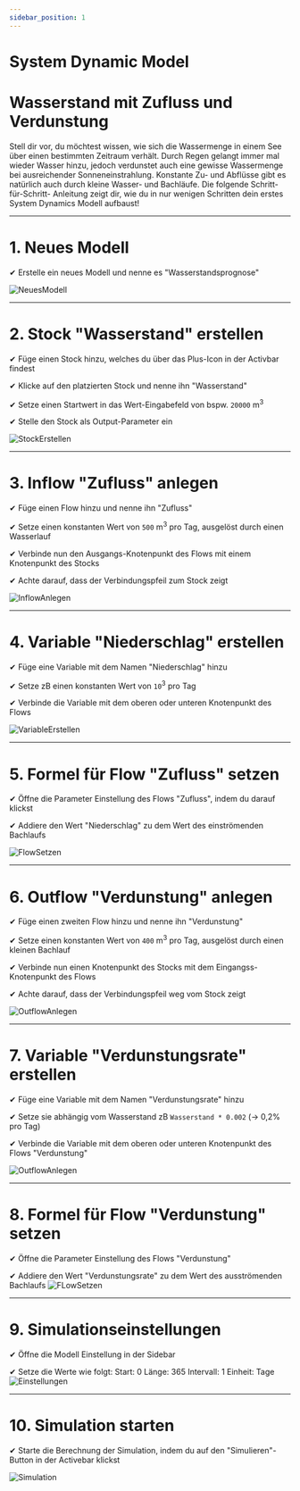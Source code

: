 ```yaml
---
sidebar_position: 1
---
```

# System Dynamic Model

# Wasserstand mit Zufluss und Verdunstung
Stell dir vor, du möchtest wissen, wie sich die Wassermenge in einem See über einen bestimmten Zeitraum verhält. Durch Regen gelangt immer mal wieder Wasser hinzu, jedoch verdunstet auch eine gewisse Wassermenge bei ausreichender Sonneneinstrahlung. Konstante Zu- und Abflüsse gibt es natürlich auch durch kleine Wasser- und Bachläufe. Die folgende Schritt-für-Schritt- Anleitung zeigt dir, wie du in nur wenigen Schritten dein erstes System Dynamics Modell aufbaust!

---

# 1. Neues Modell
✔︎ Erstelle ein neues Modell und nenne es "Wasserstandsprognose"

![NeuesModell](./img/1_SD.png)

---
# 2. Stock "Wasserstand" erstellen
✔︎ Füge einen Stock hinzu, welches du über das Plus-Icon in der Activbar findest

✔︎ Klicke auf den platzierten Stock und nenne ihn "Wasserstand"

✔︎ Setze einen Startwert in das Wert-Eingabefeld von bspw. ```20000``` m<sup>3</sup>

✔︎ Stelle den Stock als Output-Parameter ein

![StockErstellen](./img/2_SD.png)

---
# 3. Inflow "Zufluss" anlegen
✔︎ Füge einen Flow hinzu und nenne ihn "Zufluss"

✔︎ Setze einen konstanten Wert von ```500``` m<sup>3</sup> pro Tag, ausgelöst durch einen Wasserlauf

✔︎ Verbinde nun den Ausgangs-Knotenpunkt des Flows mit einem Knotenpunkt des Stocks

✔︎ Achte darauf, dass der Verbindungspfeil zum Stock zeigt 

![InflowAnlegen](./img/3_SD.png)

---
# 4. Variable "Niederschlag" erstellen
✔︎ Füge eine Variable mit dem Namen "Niederschlag" hinzu

✔︎ Setze zB einen konstanten Wert von ```10```<sup>3</sup> pro Tag

✔︎ Verbinde die Variable mit dem oberen oder unteren Knotenpunkt des Flows

![VariableErstellen](./img/4_SD.png)

---
# 5. Formel für Flow "Zufluss" setzen
✔︎ Öffne die Parameter Einstellung des Flows "Zufluss", indem du darauf klickst

✔︎ Addiere den Wert "Niederschlag" zu dem Wert des einströmenden Bachlaufs

![FlowSetzen](./img/7_SD.png)

---
# 6. Outflow "Verdunstung" anlegen
✔︎ Füge einen zweiten Flow hinzu und nenne ihn "Verdunstung"

✔︎ Setze einen konstanten Wert von ```400``` m<sup>3</sup> pro Tag, ausgelöst durch einen kleinen Bachlauf

✔︎ Verbinde nun einen Knotenpunkt des Stocks mit dem Eingangss-Knotenpunkt des Flows 

✔︎ Achte darauf, dass der Verbindungspfeil weg vom Stock zeigt

![OutflowAnlegen](./img/8_SD.png)

---
# 7. Variable "Verdunstungsrate" erstellen
✔︎ Füge eine Variable mit dem Namen "Verdunstungsrate" hinzu

✔︎ Setze sie abhängig vom Wasserstand zB ```Wasserstand * 0.002``` (-> 0,2% pro Tag)

✔︎ Verbinde die Variable mit dem oberen oder unteren Knotenpunkt des Flows "Verdunstung"

![OutflowAnlegen](./img/9_SD.png)

---
# 8. Formel für Flow "Verdunstung" setzen
✔︎ Öffne die Parameter Einstellung des Flows "Verdunstung"

✔︎ Addiere den Wert "Verdunstungsrate" zu dem Wert des ausströmenden Bachlaufs
![FLowSetzen](./img/10_SD.png)

---
# 9. Simulationseinstellungen
✔︎ Öffne die Modell Einstellung in der Sidebar 

✔︎ Setze die Werte wie folgt:
Start: 0
Länge: 365 
Intervall: 1 
Einheit: Tage 
![Einstellungen](./img/11_SD.png)

---
# 10. Simulation starten 
✔︎ Starte die Berechnung der Simulation, indem du auf den "Simulieren"-Button in der Activebar klickst

![Simulation](./img/12_SD.png)